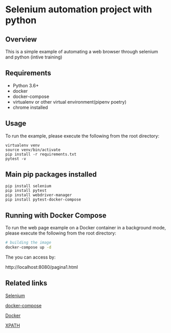 # Selenium automation project with python

## Overview
This is a simple example of automating a web browser through selenium and python (intive training)

## Requirements
* Python 3.6+
* docker
* docker-compose
* virtualenv or other virtual environment(pipenv poetry)
* chrome installed

## Usage
To run the example, please execute the following from the root directory:

```
virtualenv venv
source venv/bin/activate
pip install -r requirements.txt
pytest -v
```

## Main pip packages installed

```
pip install selenium
pip install pytest
pip install webdriver-manager
pip install pytest-docker-compose
```

## Running with Docker Compose

To run the web page example on a Docker container in a background mode, please execute the following from the root directory:

```bash
# building the image
docker-compose up -d
```

The you can access by:

http://localhost:8080/pagina1.html

## Related links

[Selenium](https://www.selenium.dev/)

[docker-compose](https://docs.docker.com/compose/)

[Docker](https://docs.docker.com/)

[XPATH](https://www.w3schools.com/xml/xpath_intro.asp)
